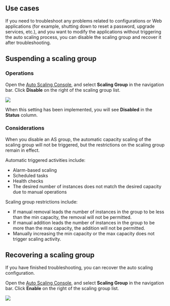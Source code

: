 ## Use cases

If you need to troubleshoot any problems related to configurations or Web applications (for example, shutting down to reset a password, upgrade services, etc.), and you want to modify the applications without triggering the auto scaling process, you can disable the scaling group and recover it after troubleshooting.

## Suspending a scaling group

### Operations

Open the [Auto Scaling Console](https://console.cloud.tencent.com/autoscaling/config), and select **Scaling Group** in the navigation bar. Click **Disable** on the right of the scaling group list.

![](https://main.qcloudimg.com/raw/d34a4b7ad48d5d23620d3e9dbd4afa5e.png)

When this setting has been implemented, you will see **Disabled** in the **Status** column.

### Considerations

When you disable an AS group, the automatic capacity scaling of the scaling group will not be triggered, but the restrictions on the scaling group remain in effect.

Automatic triggered activities include:
- Alarm-based scaling
- Scheduled tasks
- Health checks
- The desired number of instances does not match the desired capacity due to manual operations

Scaling group restrictions include:

- If manual removal leads the number of instances in the group to be less than the min capacity, the removal will not be permitted.
- If manual addition leads the number of instances in the group to be more than the max capacity, the addition will not be permitted.
- Manually increasing the min capacity or the max capacity does not trigger scaling activity.

## Recovering a scaling group

If you have finished troubleshooting, you can recover the auto scaling configuration.

Open the [Auto Scaling Console](https://console.cloud.tencent.com/autoscaling/config), and select **Scaling Group** in the navigation bar. Click **Enable** on the right of the scaling group list.

![](https://main.qcloudimg.com/raw/216fbb71a440af2e1453537531cc0cc1.png)




